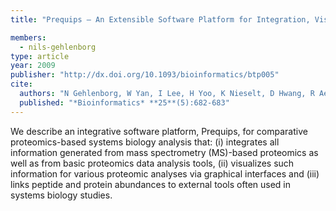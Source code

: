 ```yaml
---
title: "Prequips – An Extensible Software Platform for Integration, Visualization and Analysis of LC-MS/MS Proteomics Data"

members:
  - nils-gehlenborg
type: article
year: 2009
publisher: "http://dx.doi.org/10.1093/bioinformatics/btp005"
cite:
  authors: "N Gehlenborg, W Yan, I Lee, H Yoo, K Nieselt, D Hwang, R Aebersold, L Hood"
  published: "*Bioinformatics* **25**(5):682-683"
---
```

We describe an integrative software platform, Prequips, for comparative proteomics-based systems biology analysis that: (i) integrates all information generated from mass spectrometry (MS)-based proteomics as well as from basic proteomics data analysis tools, (ii) visualizes such information for various proteomic analyses via graphical interfaces and (iii) links peptide and protein abundances to external tools often used in systems biology studies.